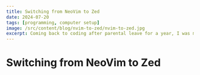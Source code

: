 ```yaml
---
title: Switching from NeoVim to Zed
date: 2024-07-20
tags: [programming, computer setup]
image: /src/content/blog/nvim-to-zed/nvim-to-zed.jpg
excerpt: Coming back to coding after parental leave for a year, I was met with an avalanche of errors from different packages in NeoVim. I ended up ditching it for Zed which is fast(er?) and seems to work perfectly out of the box.
---
```


# Switching from NeoVim to Zed
